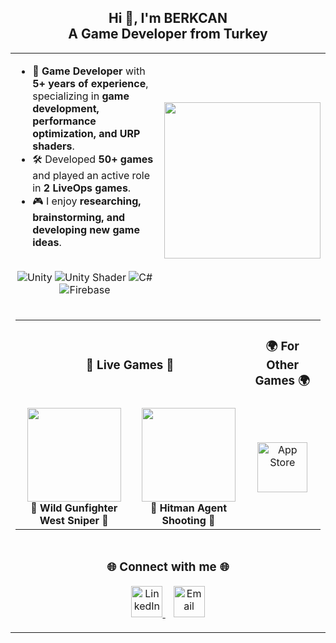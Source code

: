 <h2 align="center">Hi 👋, I'm BERKCAN<br>A Game Developer from Turkey</h2>  
<table align="center"> 
  <tr>
    <td align="left">
      <ul> 
        <li>🎯 <b>Game Developer</b> with <b>5+ years of experience</b>, specializing in <b>game development, performance optimization, and URP shaders</b>.</li> 
        <li>🛠️ Developed <b>50+ games</b> and played an active role in <b>2 LiveOps games</b>.</li>
        <li>🎮 I enjoy <b>researching, brainstorming, and developing new game ideas</b>.</li>
      </ul>
     <p align="center">
       <br>
      <img src="https://img.shields.io/badge/unity-%23000000.svg?style=for-the-badge&logo=unity&logoColor=white" alt="Unity">
      <img src="https://img.shields.io/badge/Shader-5C2D91?style=for-the-badge&logo=unity&logoColor=white" alt="Unity Shader">
      <img src="https://img.shields.io/badge/c%23-%23239120.svg?style=for-the-badge&logo=csharp&logoColor=white" alt="C#">
      <img src="https://img.shields.io/badge/firebase-%23039BE5.svg?style=for-the-badge&logo=firebase" alt="Firebase">
    </p> 
    </td>
    <td align="right">
      <img src="https://media2.giphy.com/media/v1.Y2lkPTc5MGI3NjExc2xuc3NraTZlaDVtcXRxYW9odDY2cXpoNzJmMm1odWt4N3FqeWs5bSZlcD12MV9pbnRlcm5hbF9naWZfYnlfaWQmY3Q9Zw/jBOOXxSJfG8kqMxT11/giphy.gif" width="250">
    </td>
  </tr> 
  <tr>
    <td colspan="2" align="center">
      <table width="100%">
        <tr>
          <td colspan="2" align="center"><h3>📱 Live Games 📱</h3></td>
          <td colspan="2" align="center"><h3>🌍 For Other Games 🌍</h3></td>
        </tr>
        <tr>
          <td align="center">
            <a href="https://play.google.com/store/apps/details?id=com.mg.wild.gunfighter.west.sniper&hl=en_ZA">
              <img src="https://play-lh.googleusercontent.com/m9qg0hcWotPVQtwhoWrVK977DGvlNcNgb4s0trSQmv3K401iYIQM8zcylCb36fGuF6U=w240-h480" width="150">
            </a>
            <br>
            <b>🎯 Wild Gunfighter West Sniper 🎯</b> 
          </td>
          <td align="center">
            <a href="https://play.google.com/store/apps/details?id=com.hitman.agent.shooting&hl=en_US">
              <img src="https://play-lh.googleusercontent.com/ARndlkXOoOFz3FxtE5Lwlz9dydTWkJy8g4FeiP5ogK9W6WQsT0yPDd_1GlcANwIChWQ=w240-h480" width="150">
            </a>
            <br>
            <b>🔫 Hitman Agent Shooting 🔫</b>     
          </td>
          <td colspan="2" align="center">
            <a href="https://apps.apple.com/tr/developer/berkcan-karabulut/id1503022996?l=tr">
              <img src="https://skillicons.dev/icons?i=apple" alt="App Store" width="80px" />
            </a>
          </td>
        </tr>
      </table>
    </td>
  </tr> 
  <tr>
    <td colspan="2" align="center">
      <h3>🌐 Connect with me 🌐</h3>
      <p>
        <a href="https://www.linkedin.com/in/berkcan-karabulut-3ba121145/">
          <img src="https://upload.wikimedia.org/wikipedia/commons/c/ca/LinkedIn_logo_initials.png" alt="LinkedIn" width="50px" />
        </a>
        &nbsp;&nbsp;
        <a href="mailto:berkcank95@gmail.com">
          <img src="https://upload.wikimedia.org/wikipedia/commons/7/7e/Gmail_icon_%282020%29.svg" alt="Email" width="50px" />
        </a>
      </p>
    </td>
  </tr>
</table>
